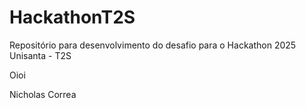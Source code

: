 # HackathonT2S
Repositório para desenvolvimento do desafio para o Hackathon 2025 Unisanta - T2S

Oioi

Nicholas Correa